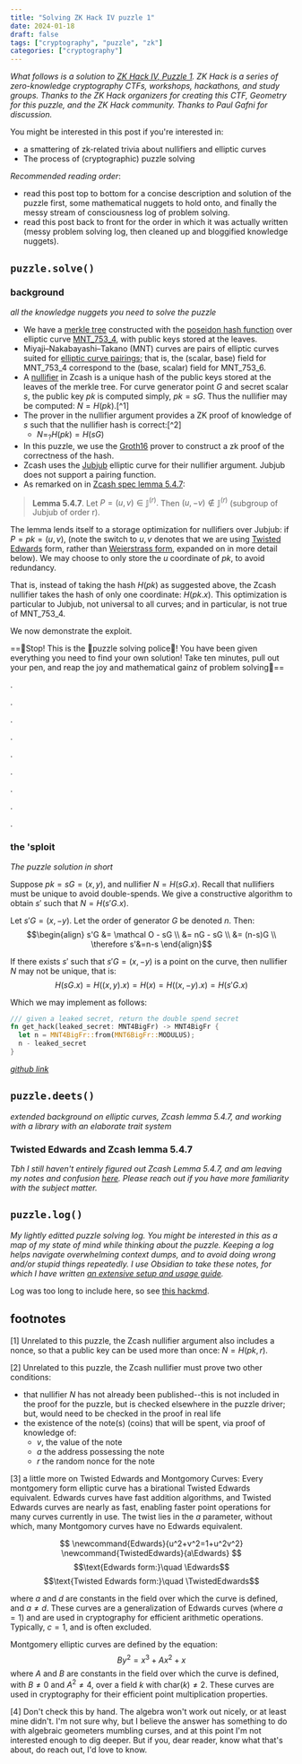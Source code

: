 ```yaml
---
title: "Solving ZK Hack IV puzzle 1"
date: 2024-01-18
draft: false
tags: ["cryptography", "puzzle", "zk"]
categories: ["cryptography"]
---
```


*What follows is a solution to [ZK Hack IV, Puzzle 1](https://zkhack.dev/zkhackIV/puzzleF1.html). ZK Hack is a series of zero-knowledge cryptography CTFs, workshops, hackathons, and study groups. Thanks to the ZK Hack organizers for creating this CTF, Geometry for this puzzle, and the ZK Hack community. Thanks to Paul Gafni for discussion.*

 You might be interested in this post if you're interested in:
 - a smattering of zk-related trivia about nullifiers and elliptic curves
 - The process of (cryptographic) puzzle solving

*Recommended reading order*:
- read this post top to bottom for a concise description and solution of the puzzle first, some mathematical nuggets to hold onto, and finally the messy stream of consciousness log of problem solving.
- read this post back to front for the order in which it was actually written (messy problem solving log, then cleaned up and bloggified knowledge nuggets).

## `puzzle.solve()`
### background
*all the knowledge nuggets you need to solve the puzzle*
- We have a [merkle tree](https://en.wikipedia.org/wiki/Merkle_tree) constructed with the [poseidon hash function](https://eprint.iacr.org/2019/458.pdf) over elliptic curve [MNT_753_4](https://eprint.iacr.org/2014/595.pdf), with public keys stored at the leaves.
- Miyaji–Nakabayashi–Takano (MNT) curves are pairs of elliptic curves suited for [elliptic curve pairings](https://www.zellic.io/blog/what-are-elliptic-curve-pairings/); that is, the (scalar, base) field for MNT_753_4 correspond to the (base, scalar) field for MNT_753_6.
- A [nullifier](https://zips.z.cash/protocol/protocol.pdf#nullifierconcept) in Zcash is a unique hash of the public keys stored at the leaves of the merkle tree. For curve generator point $G$ and secret scalar $s$, the public key $pk$ is computed simply, $pk=sG$. Thus the nullifier may be computed:  $N=H(pk)$.[^1] 
- The prover in the nullifier argument provides a ZK proof of knowledge of $s$ such that the nullifier hash is correct:[^2]
    - $N=_?H(pk)=H(sG)$
- In this puzzle, we use the [Groth16](https://eprint.iacr.org/2016/260.pdf) prover to construct a zk proof of the correctness of the hash.
- Zcash uses the [Jubjub](https://zips.z.cash/protocol/protocol.pdf#jubjub) elliptic curve for their nullifier argument. Jubjub does not support a pairing function. 
- As remarked on in [Zcash spec lemma 5.4.7](https://zips.z.cash/protocol/protocol.pdf#concreteextractorjubjub):
> **Lemma 5.4.7**. Let $P=(u,v) \in \mathbb J^{(r)}.$ Then $(u,-v) \not \in \mathbb J^{(r)}$ (subgroup of Jubjub of order r).  

The lemma lends itself to a storage optimization for nullifiers over Jubjub: if $P=pk=(u,v)$, (note the switch to $u,v$ denotes that we are using [Twisted Edwards](https://en.wikipedia.org/wiki/Twisted_Edwards_curve) form, rather than [Weierstrass form](https://en.wikipedia.org/wiki/Elliptic_curve), expanded on in more detail below). We may choose to only store the $u$ coordinate of $pk$, to avoid redundancy. 

That is, instead of taking the hash $H(pk)$ as suggested above, the Zcash nullifier takes the hash of only one coordinate: $H(pk.x)$. This optimization is particular to Jubjub, not universal to all curves; and in particular, is not true of MNT_753_4.

We now demonstrate the exploit.

==🔴Stop! This is the 🚨puzzle solving police🚨! You have been given everything you need to find your own solution! Take ten minutes, pull out your pen, and reap the joy and mathematical gainz of problem solving🔴==

.

.

.

.

.

.

.

.

.

### the 'sploit
*The puzzle solution in short*

Suppose $pk = sG = (x,y)$, and nullifier $N=H(sG.x)$. Recall that nullifiers must be unique to avoid double-spends. We give a constructive algorithm to obtain $s'$ such that $N=H(s'G.x)$.

Let $s'G=(x,-y)$. Let the order of generator $G$ be denoted $n$. Then:
$$\begin{align}
s'G &= \mathcal O - sG \\
&= nG - sG \\
&= (n-s)G \\
\therefore s'&=n-s
 \end{align}$$

If there exists $s'$ such that $s'G=(x,-y)$ is a point on the curve, then nullifier $N$ may not be unique, that is:
$$H(sG.x) = H((x,y).x) = H(x) = H((x,-y).x)= H(s'G.x)  $$

Which we may implement as follows:
```rust
/// given a leaked secret, return the double spend secret
fn get_hack(leaked_secret: MNT4BigFr) -> MNT4BigFr {
  let n = MNT4BigFr::from(MNT6BigFr::MODULUS);
  n - leaked_secret
}
```
*[github link](https://github.com/thor314/puzzle-gamma-ray/blob/main/src/main.rs)*

## `puzzle.deets()`
*extended background on elliptic curves, Zcash lemma 5.4.7, and working with a library with an elaborate trait system*
### Twisted Edwards and Zcash lemma 5.4.7
*Tbh I still haven't entirely figured out Zcash Lemma 5.4.7, and am leaving my notes and confusion [here](https://hackmd.io/@cryptograthor/BycdetdFT). Please reach out if you have more familiarity with the subject matter.*

## `puzzle.log()`
*My lightly editted puzzle solving log. You might be interested in this as a map of my state of mind while thinking about the puzzle. Keeping a log helps navigate overwhelming context dumps, and to avoid doing wrong and/or stupid things repeatedly. I use Obsidian to take these notes, for which I have written [an extensive setup and usage guide](https://github.com/thor314/obsidian-setup).*

Log was too long to include here, so see [this hackmd](https://hackmd.io/@cryptograthor/ByU_8Sdta).

## footnotes
[1]  Unrelated to this puzzle, the Zcash nullifier argument also includes a nonce, so that a public key can be used more than once: $N=H(pk,r)$.

[2] Unrelated to this puzzle, the Zcash nullifier must prove two other conditions:
- that nullifier $N$ has not already been published--this is not included in the proof for the puzzle, but is checked elsewhere in the puzzle driver; but, would need to be checked in the proof in real life
- the existence of the note(s) (coins) that will be spent, via proof of knowledge of:
    - $v$, the value of the note
    - $a$ the address possessing the note
    - $r$ the random nonce for the note

[3] a little more on Twisted Edwards and Montgomory Curves: 
Every montgomery form elliptic curve has a birational Twisted Edwards equivalent. Edwards curves have fast addition algorithms, and Twisted Edwards curves are nearly as fast, enabling faster point operations for many curves currently in use. The twist lies in the $a$ parameter, without which, many Montgomory curves have no Edwards equivalent. 

$$
\newcommand{Edwards}{u^2+v^2=1+u^2v^2}
\newcommand{TwistedEdwards}{a\Edwards}
$$
$$\text{Edwards form:}\quad \Edwards$$
$$\text{Twisted Edwards form:}\quad \TwistedEdwards$$

where $a$ and $d$ are constants in the field over which the curve is defined, and $a \neq d$. These curves are a generalization of Edwards curves (where $a=1$) and are used in cryptography for efficient arithmetic operations. Typically, $c=1$, and is often excluded.

Montgomery elliptic curves are defined by the equation:
$$By^2 = x^3 + Ax^2 + x$$
where $A$ and $B$ are constants in the field over which the curve is defined, with $B \neq 0$ and $A^2 \neq 4$, over a field $k$ with $\text{char}(k) \ne 2$. These curves are used in cryptography for their efficient point multiplication properties.

[4] Don't check this by hand. The algebra won't work out nicely, or at least mine didn't. I'm not sure why, but I believe the answer has something to do with algebraic geometers mumbling curses, and at this point I'm not interested enough to dig deeper. But if you, dear reader, know what that's about, do reach out, I'd love to know.
